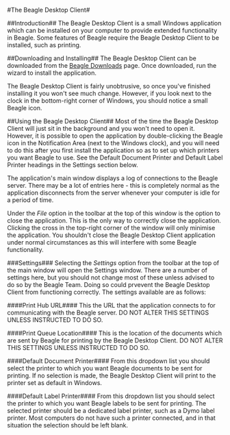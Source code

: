 #The Beagle Desktop Client#

##Introduction##
The Beagle Desktop Client is a small Windows application which can be installed on your computer to provide extended functionality in Beagle. Some features of Beagle require the Beagle Desktop Client to be installed, such as printing.

##Downloading and Installing##
The Beagle Desktop Client can be downloaded from the [Beagle Downloads](http://beagle/downloads) page. Once downloaded, run the wizard to install the application.

The Beagle Desktop Client is fairly unobtrusive, so once you've finished installing it you won't see much change. However, if you look next to the clock in the bottom-right corner of Windows, you should notice a small Beagle icon.

##Using the Beagle Desktop Client##
Most of the time the Beagle Desktop Client will just sit in the background and you won't need to open it. However, it is possible to open the application by double-clicking the Beagle icon in the Notification Area (next to the Windows clock), and you will need to do this after you first install the application so as to set up which printers you want Beagle to use. See the Default Document Printer and Default Label Printer headings in the Settings section below.

The application's main window displays a log of connections to the Beagle server. There may be a lot of entries here - this is completely normal as the application disconnects from the server whenever your computer is idle for a period of time.

Under the *File* option in the toolbar at the top of this window is the option to close the application. This is the only way to correctly close the application. Clicking the cross in the top-right corner of the window will only minimise the application. You shouldn't close the Beagle Desktop Client application under normal circumstances as this will interfere with some Beagle functionality.

###Settings###
Selecting the *Settings* option from the toolbar at the top of the main window will open the Settings window. There are a number of settings here, but you should not change most of these unless advised to do so by the Beagle Team.  Doing so could prvevent the Beagle Desktop Client from functioning correctly. The settings available are as follows:

####Print Hub URL####
This the URL that the application connects to for communicating with the Beagle server. DO NOT ALTER THIS SETTINGS UNLESS INSTRUCTED TO DO SO.

####Print Queue Location####
This is the location of the documents which are sent by Beagle for printing by the Beagle Desktop Client. DO NOT ALTER THIS SETTINGS UNLESS INSTRUCTED TO DO SO.

####Default Document Printer####
From this dropdown list you should select the printer to which you want Beagle documents to be sent for printing. If no selection is made, the Beagle Desktop Client will print to the printer set as default in Windows.

####Default Label Printer####
From this dropdown list you should select the printer to which you want Beagle labels to be sent for printing. The selected printer should be a dedicated label printer, such as a Dymo label printer. Most computers do not have such a printer connected, and in that situation the selection should be left blank.